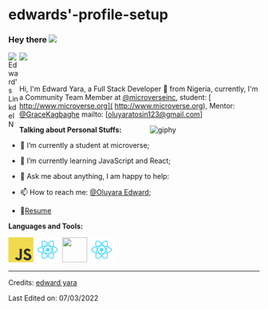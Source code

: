 # edwards'-profile-setup
### Hey there <img src="https://media.giphy.com/media/hvRJCLFzcasrR4ia7z/giphy.gif" width="25px">
<a href="https://www.linkedin.com/in/edward-oluyara-708b88215/">
  <img align="left" alt="Edward's LinkdeIN" width="22px" src="https://cdn.jsdelivr.net/npm/simple-icons@v3/icons/linkedin.svg" />
</a>


![](https://visitor-badge.glitch.me/badge?page_id=oluyaratosin123)

<br />

Hi, I'm Edward Yara, a Full Stack Developer 🚀 from Nigeria, currently, I'm a Community Team Member at [@microverseinc](http://www.microverse.org), student: [ http://www.microverse.org]( http://www.microverse.org), Mentor: [@GraceKagbaghe](https://github.com/gracekabaghe) mailto: [oluyaratosin123@gmail.com]


[<img align='right' src="https://media.giphy.com/media/M9gbBd9nbDrOTu1Mqx/giphy.gif" width="220" alt="giphy">](https://angel.co/profile/edit/overview) 


**Talking about Personal Stuffs:**

- 👨 I’m currently a student at microverse;

- 🌱 I’m currently learning JavaScript and React;

- 💬 Ask me about anything, I am happy to help:

- 📫 How to reach me: [@Oluyara Edward](https://www.linkedin.com/in/edward-oluyara-708b88215/);

- 📝[Resume](https://oluyaratosin123.github.io/Portfolio1/)



**Languages and Tools:**  


<div style="display; flex; flex-direction: column; flex-wrap: wrap;"  >
<code><img height="50" width="50" src="https://raw.githubusercontent.com/github/explore/80688e429a7d4ef2fca1e82350fe8e3517d3494d/topics/javascript/javascript.png"></code>
<code><img height="50" width="50" src="https://raw.githubusercontent.com/github/explore/80688e429a7d4ef2fca1e82350fe8e3517d3494d/topics/react/react.png"></code>
<code><img height="50" width="50" src="https://upload.wikimedia.org/wikipedia/commons/7/73/Ruby_logo.svg"></code>
<code><img height="50" width="50" src="https://raw.githubusercontent.com/github/explore/80688e429a7d4ef2fca1e82350fe8e3517d3494d/topics/react/react.png"></code>
</div>


<!--END_SECTION:waka-->



-----
Credits: [edward yara](https://github.com/oluyaratosin123)

Last Edited on: 07/03/2022

